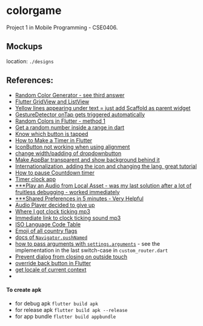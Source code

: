 # colorgame

Project 1 in Mobile Programming - CSE0406.

## Mockups

location: `./designs`

## References:

- [Random Color Generator - see third answer](https://stackoverflow.com/questions/51340588/flutter-how-can-i-make-a-random-color-generator-background/51341167)
- [Flutter GridView and ListView](https://medium.com/flutterfly-tech/flutter-listview-gridview-ce7177812b1d)
- [Yellow lines appearing under text = just add Scaffold as parent widget](https://stackoverflow.com/questions/47114639/yellow-lines-under-text-widgets-in-flutter)
- [GestureDetector onTap gets triggered automatically](https://stackoverflow.com/questions/50049683/flutter-gesturedetector-ontap-gets-triggered-automatically-how-to)
- [Random Colors in Flutter - method 1](https://www.kindacode.com/article/ways-to-create-random-colors-in-flutter/)
- [Get a random number inside a range in dart](https://stackoverflow.com/questions/13318207/how-to-get-a-random-number-from-range-in-dart)
- [Know which button is tapped](https://stackoverflow.com/questions/53152881/how-to-know-which-button-is-tapped-in-flutter)
- [How to Make a Timer in Flutter](https://www.youtube.com/watch?v=uPhhEgpyVY8)
- [IconButton not working when using alignment](https://stackoverflow.com/questions/51584388/flutter-iconbutton-not-working-when-using-alignment-or-margin-or-padding)
- [change width/padding of dropdownbutton](https://stackoverflow.com/questions/48895195/how-can-we-change-the-width-padding-of-a-flutter-dropdownmenuitem-in-a-dropdown)
- [Make AppBar transparent and show background behind it](https://stackoverflow.com/questions/53080186/make-appbar-transparent-and-show-background-image-which-is-set-to-whole-screen)
- [Internationalization, adding the icon and changing the lang, great tutorial](https://www.youtube.com/watch?v=leUDOBak2NA&list=PLyHn8N5MSsgEfPAxCytQDPATDlHwpP5rE&index=4)
- [How to pause Countdown timer](https://stackoverflow.com/questions/55384326/pause-flutter-countdown-timer)
- [Timer clock app](https://www.youtube.com/watch?v=4Zbf-PS9Q84)
- [\*\*\*Play an Audio from Local Asset - was my last solution after a lot of fruitless debugging - worked immediately](https://www.youtube.com/watch?v=apAtBy17TK4)
- [\*\*\*Shared Preferences in 5 minutes - Very Helpful](https://www.youtube.com/watch?v=uyz0HrGUamc)
- [Audio Player decided to give up](https://stackoverflow.com/questions/66009675/audio-player-decides-to-give-up-flutter-audio-cache)
- [Where I got clock ticking mp3](https://www.fesliyanstudios.com/royalty-free-sound-effects-download/clock-ticking-46)
- [Immediate link to clock ticking sound mp3](https://www.fesliyanstudios.com/play-mp3/2400)
- [ISO Language Code Table](http://www.lingoes.net/en/translator/langcode.htm)
- [Emoji of all country flags](https://flagpedia.net/emoji)
- [docs of `Navigator.pushNamed`](https://api.flutter.dev/flutter/widgets/Navigator/pushNamed.html)
- [how to pass arguments with `settings.arguments`](https://flutter.dev/docs/cookbook/navigation/navigate-with-arguments) - see the implementation in the last switch-case in `custom_router.dart`
- [Prevent dialog from closing on outside touch](https://stackoverflow.com/questions/50649006/prevent-dialog-from-closing-on-outside-touch-in-flutter)
- [override back button in Flutter](https://stackoverflow.com/questions/49356664/how-to-override-the-back-button-in-flutter)
- [get locale of current context](https://stackoverflow.com/questions/50923906/how-to-get-timezone-language-and-county-id-in-flutter-by-the-location-of-device)
-

#### To create apk

- for debug apk
  `flutter build apk`
- for release apk
  `flutter build apk --release`
- for app bundle
  `flutter build appbundle`
